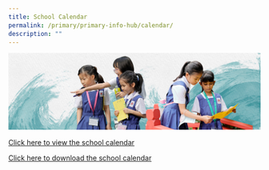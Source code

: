 ```yaml
---
title: School Calendar
permalink: /primary/primary-info-hub/calendar/
description: ""
---
```

![](/images/01%20Banner%20Photos/info-hub.jpg)

[Click here to view the school calendar](https://online.fliphtml5.com/nmauk/rowq/)


[Click here to download the school calendar](/files/InfoHub/2023%20school%20calendar%20(apr%20to%20dec%202023).pdf)